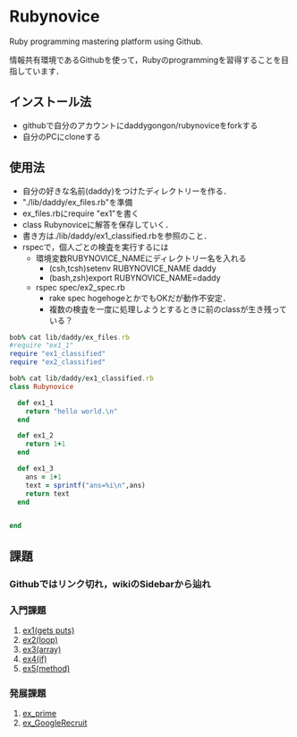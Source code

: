 # Rubynovice

Ruby programming mastering platform using Github.

情報共有環境であるGithubを使って，Rubyのprogrammingを習得することを目指しています．

## インストール法
- githubで自分のアカウントにdaddygongon/rubynoviceをforkする
- 自分のPCにcloneする

## 使用法
- 自分の好きな名前(daddy)をつけたディレクトリーを作る．
- "./lib/daddy/ex_files.rb"を準備
- ex_files.rbにrequire "ex1"を書く
- class Rubynoviceに解答を保存していく．
- 書き方は./lib/daddy/ex1_classified.rbを参照のこと．
- rspecで，個人ごとの検査を実行するには
  - 環境変数RUBYNOVICE_NAMEにディレクトリー名を入れる
    - (csh,tcsh)setenv RUBYNOVICE_NAME daddy
    - (bash,zsh)export RUBYNOVICE_NAME=daddy
  - rspec spec/ex2_spec.rb
    - rake spec hogehogeとかでもOKだが動作不安定．
    - 複数の検査を一度に処理しようとするときに前のclassが生き残っている？

```ruby
bob% cat lib/daddy/ex_files.rb
#require "ex1_1"
require "ex1_classified"
require "ex2_classified"
```

```ruby
bob% cat lib/daddy/ex1_classified.rb 
class Rubynovice

  def ex1_1
    return "hello world.\n"
  end

  def ex1_2
    return 1+1
  end

  def ex1_3
    ans = 1+1
    text = sprintf("ans=%i\n",ans)
    return text
  end


end
```

## 課題
### Githubではリンク切れ，wikiのSidebarから辿れ

### 入門課題
1. [ex1(gets puts)](file.ex1.html)
1. [ex2(loop)](file.ex2.html)
1. [ex3(array)](file.ex3.html)
1. [ex4(if)](file.ex4.html)
1. [ex5(method)](file.ex5.html)

### 発展課題
1. [ex_prime](file.ex_prime.html)
1. [ex_GoogleRecruit](file.ex_GoogleRecruit.html)
